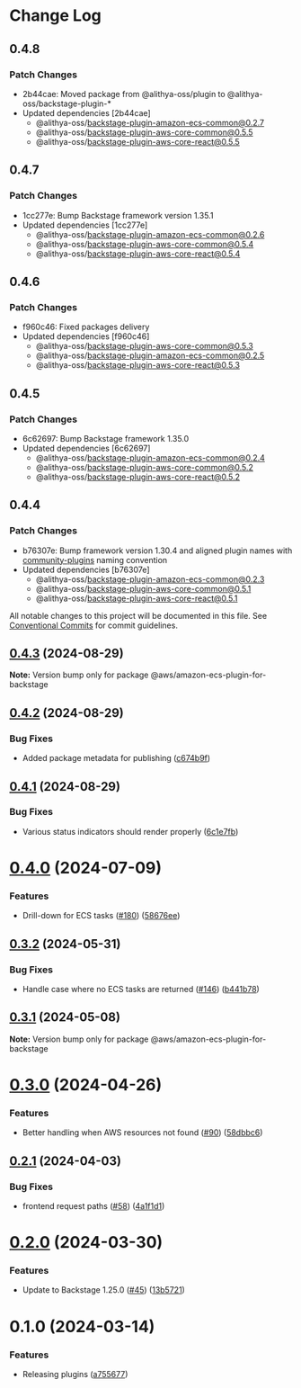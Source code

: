 # Change Log

## 0.4.8

### Patch Changes

- 2b44cae: Moved package from @alithya-oss/plugin to @alithya-oss/backstage-plugin-\*
- Updated dependencies [2b44cae]
  - @alithya-oss/backstage-plugin-amazon-ecs-common@0.2.7
  - @alithya-oss/backstage-plugin-aws-core-common@0.5.5
  - @alithya-oss/backstage-plugin-aws-core-react@0.5.5

## 0.4.7

### Patch Changes

- 1cc277e: Bump Backstage framework version 1.35.1
- Updated dependencies [1cc277e]
  - @alithya-oss/backstage-plugin-amazon-ecs-common@0.2.6
  - @alithya-oss/backstage-plugin-aws-core-common@0.5.4
  - @alithya-oss/backstage-plugin-aws-core-react@0.5.4

## 0.4.6

### Patch Changes

- f960c46: Fixed packages delivery
- Updated dependencies [f960c46]
  - @alithya-oss/backstage-plugin-aws-core-common@0.5.3
  - @alithya-oss/backstage-plugin-amazon-ecs-common@0.2.5
  - @alithya-oss/backstage-plugin-aws-core-react@0.5.3

## 0.4.5

### Patch Changes

- 6c62697: Bump Backstage framework 1.35.0
- Updated dependencies [6c62697]
  - @alithya-oss/backstage-plugin-amazon-ecs-common@0.2.4
  - @alithya-oss/backstage-plugin-aws-core-common@0.5.2
  - @alithya-oss/backstage-plugin-aws-core-react@0.5.2

## 0.4.4

### Patch Changes

- b76307e: Bump framework version 1.30.4 and aligned plugin names with [community-plugins](https://github.com/backstage/community-plugins) naming convention
- Updated dependencies [b76307e]
  - @alithya-oss/backstage-plugin-amazon-ecs-common@0.2.3
  - @alithya-oss/backstage-plugin-aws-core-common@0.5.1
  - @alithya-oss/backstage-plugin-aws-core-react@0.5.1

All notable changes to this project will be documented in this file.
See [Conventional Commits](https://conventionalcommits.org) for commit guidelines.

## [0.4.3](https://github.com/awslabs/backstage-plugins-for-aws/compare/@aws/amazon-ecs-plugin-for-backstage@0.4.2...@aws/amazon-ecs-plugin-for-backstage@0.4.3) (2024-08-29)

**Note:** Version bump only for package @aws/amazon-ecs-plugin-for-backstage

## [0.4.2](https://github.com/awslabs/backstage-plugins-for-aws/compare/@aws/amazon-ecs-plugin-for-backstage@0.4.1...@aws/amazon-ecs-plugin-for-backstage@0.4.2) (2024-08-29)

### Bug Fixes

- Added package metadata for publishing ([c674b9f](https://github.com/awslabs/backstage-plugins-for-aws/commit/c674b9fee77bd91567615f8adc4c1688da93ee3f))

## [0.4.1](https://github.com/awslabs/backstage-plugins-for-aws/compare/@aws/amazon-ecs-plugin-for-backstage@0.4.0...@aws/amazon-ecs-plugin-for-backstage@0.4.1) (2024-08-29)

### Bug Fixes

- Various status indicators should render properly ([6c1e7fb](https://github.com/awslabs/backstage-plugins-for-aws/commit/6c1e7fb3e78d92cd8d3c5390eed5438e353a8b23))

# [0.4.0](https://github.com/awslabs/backstage-plugins-for-aws/compare/@aws/amazon-ecs-plugin-for-backstage@0.3.2...@aws/amazon-ecs-plugin-for-backstage@0.4.0) (2024-07-09)

### Features

- Drill-down for ECS tasks ([#180](https://github.com/awslabs/backstage-plugins-for-aws/issues/180)) ([58676ee](https://github.com/awslabs/backstage-plugins-for-aws/commit/58676ee13b64297972b3fd2facd9dcfb64fa5c13))

## [0.3.2](https://github.com/awslabs/backstage-plugins-for-aws/compare/@aws/amazon-ecs-plugin-for-backstage@0.3.1...@aws/amazon-ecs-plugin-for-backstage@0.3.2) (2024-05-31)

### Bug Fixes

- Handle case where no ECS tasks are returned ([#146](https://github.com/awslabs/backstage-plugins-for-aws/issues/146)) ([b441b78](https://github.com/awslabs/backstage-plugins-for-aws/commit/b441b782822a95dc8bbb937ac943f09f0ceb3b6a))

## [0.3.1](https://github.com/awslabs/backstage-plugins-for-aws/compare/@aws/amazon-ecs-plugin-for-backstage@0.3.0...@aws/amazon-ecs-plugin-for-backstage@0.3.1) (2024-05-08)

**Note:** Version bump only for package @aws/amazon-ecs-plugin-for-backstage

# [0.3.0](https://github.com/awslabs/backstage-plugins-for-aws/compare/@aws/amazon-ecs-plugin-for-backstage@0.2.1...@aws/amazon-ecs-plugin-for-backstage@0.3.0) (2024-04-26)

### Features

- Better handling when AWS resources not found ([#90](https://github.com/awslabs/backstage-plugins-for-aws/issues/90)) ([58dbbc6](https://github.com/awslabs/backstage-plugins-for-aws/commit/58dbbc65add71bad25b4f6ad91b15b2bb49a15dd))

## [0.2.1](https://github.com/awslabs/backstage-plugins-for-aws/compare/@aws/amazon-ecs-plugin-for-backstage@0.2.0...@aws/amazon-ecs-plugin-for-backstage@0.2.1) (2024-04-03)

### Bug Fixes

- frontend request paths ([#58](https://github.com/awslabs/backstage-plugins-for-aws/issues/58)) ([4a1f1d1](https://github.com/awslabs/backstage-plugins-for-aws/commit/4a1f1d1d7bc3cba4e4f28730cd4e1b1da41a205c))

# [0.2.0](https://github.com/awslabs/backstage-plugins-for-aws/compare/@aws/amazon-ecs-plugin-for-backstage@0.1.0...@aws/amazon-ecs-plugin-for-backstage@0.2.0) (2024-03-30)

### Features

- Update to Backstage 1.25.0 ([#45](https://github.com/awslabs/backstage-plugins-for-aws/issues/45)) ([13b5721](https://github.com/awslabs/backstage-plugins-for-aws/commit/13b5721f176a898f7de7f483852732ee8014a1cc))

# 0.1.0 (2024-03-14)

### Features

- Releasing plugins ([a755677](https://github.com/awslabs/backstage-plugins-for-aws/commit/a75567771e3cbafe2ef2814ad33b1cc54e9564e0))
